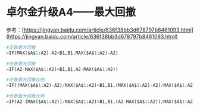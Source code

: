 # 卓尔金升级A4——最大回撤

参考：[https://jingyan.baidu.com/article/636f38bb3d678797b8461093.html](https://jingyan.baidu.com/article/636f38bb3d678797b8461093.html)

```python
#正数最大回撤
=IF(MAX($A$1:A2)-A2<B1,B1,MAX($A$1:A2)-A2)

#负数最大回撤
=IF(A2-MAX($A$1:A2)>B1,B1,A2-MAX($A$1:A2))

#正数最大回撤比例
=IF((MAX($A$1:A2)-A2)/MAX($A$1:A2)<B1,B1,(MAX($A$1:A2)-A2)/MAX($A$1:A2))

#负数最大回撤比例
=IF(A2-(MAX($A$1:A2))/MAX($A$1:A2)>B1,B1,(A2-MAX($A$1:A2))/MAX($A$1:A2))
```

